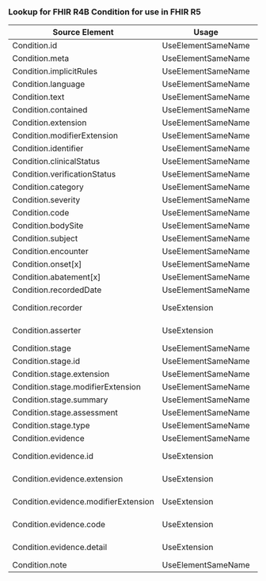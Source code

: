 ### Lookup for FHIR R4B Condition for use in FHIR R5

| Source Element | Usage | Target |
| -------------- | ----- | ------ |
| Condition.id | UseElementSameName | Condition.id |
| Condition.meta | UseElementSameName | Condition.meta |
| Condition.implicitRules | UseElementSameName | Condition.implicitRules |
| Condition.language | UseElementSameName | Condition.language |
| Condition.text | UseElementSameName | Condition.text |
| Condition.contained | UseElementSameName | Condition.contained |
| Condition.extension | UseElementSameName | Condition.extension |
| Condition.modifierExtension | UseElementSameName | Condition.modifierExtension |
| Condition.identifier | UseElementSameName | Condition.identifier |
| Condition.clinicalStatus | UseElementSameName | Condition.clinicalStatus |
| Condition.verificationStatus | UseElementSameName | Condition.verificationStatus |
| Condition.category | UseElementSameName | Condition.category |
| Condition.severity | UseElementSameName | Condition.severity |
| Condition.code | UseElementSameName | Condition.code |
| Condition.bodySite | UseElementSameName | Condition.bodySite |
| Condition.subject | UseElementSameName | Condition.subject |
| Condition.encounter | UseElementSameName | Condition.encounter |
| Condition.onset[x] | UseElementSameName | Condition.onset[x] |
| Condition.abatement[x] | UseElementSameName | Condition.abatement[x] |
| Condition.recordedDate | UseElementSameName | Condition.recordedDate |
| Condition.recorder | UseExtension | http://hl7.org/fhir/4.3/StructureDefinition/extension-Condition.recorder |
| Condition.asserter | UseExtension | http://hl7.org/fhir/4.3/StructureDefinition/extension-Condition.asserter |
| Condition.stage | UseElementSameName | Condition.stage |
| Condition.stage.id | UseElementSameName | Condition.stage.id |
| Condition.stage.extension | UseElementSameName | Condition.stage.extension |
| Condition.stage.modifierExtension | UseElementSameName | Condition.stage.modifierExtension |
| Condition.stage.summary | UseElementSameName | Condition.stage.summary |
| Condition.stage.assessment | UseElementSameName | Condition.stage.assessment |
| Condition.stage.type | UseElementSameName | Condition.stage.type |
| Condition.evidence | UseElementSameName | Condition.evidence |
| Condition.evidence.id | UseExtension | http://hl7.org/fhir/4.3/StructureDefinition/extension-Condition.evidence.id |
| Condition.evidence.extension | UseExtension | http://hl7.org/fhir/4.3/StructureDefinition/extension-Condition.evidence.extension |
| Condition.evidence.modifierExtension | UseExtension | http://hl7.org/fhir/4.3/StructureDefinition/extension-Condition.evidence.modifierExtension |
| Condition.evidence.code | UseExtension | http://hl7.org/fhir/4.3/StructureDefinition/extension-Condition.evidence.code |
| Condition.evidence.detail | UseExtension | http://hl7.org/fhir/4.3/StructureDefinition/extension-Condition.evidence.detail |
| Condition.note | UseElementSameName | Condition.note |
